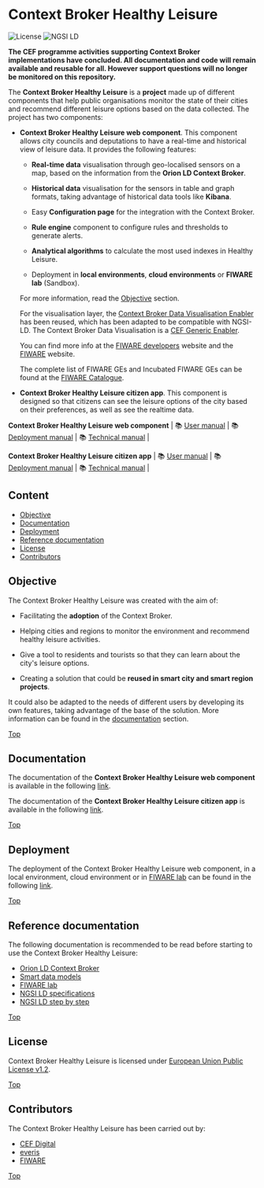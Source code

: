 # Context Broker Healthy Leisure

![License](https://img.shields.io/github/license/ConnectingEurope/Context-Broker-Data-Visualisation)
![NGSI LD](https://img.shields.io/badge/NGSI-LD-red.svg)

**The CEF programme activities supporting Context Broker implementations have concluded. All documentation and code will remain available and reusable for all. However support questions will no longer be monitored on this repository.**

The **Context Broker Healthy Leisure** is a **project** made up of different components that help public organisations monitor the state of their cities and recommend different leisure options based on the data collected. The project has two components:

- **Context Broker Healthy Leisure web component**. This component allows city councils and deputations to have a real-time and historical view of leisure data. It provides the following features:

    - **Real-time data** visualisation through geo-localised sensors on a map, based on the information from the **Orion LD Context Broker**.

    - **Historical data** visualisation for the sensors in table and graph formats, taking advantage of historical data tools like **Kibana**.

    - Easy **Configuration page** for the integration with the Context Broker.

    - **Rule engine** component to configure rules and thresholds to generate alerts.

    - **Analytical algorithms** to calculate the most used indexes in Healthy Leisure.

    - Deployment in **local environments**, **cloud environments** or **FIWARE lab** (Sandbox).

    For more information, read the [Objective](#objective) section.

    For the visualisation layer, the [Context Broker Data Visualisation Enabler](https://github.com/ConnectingEurope/Context-Broker-Data-Visualisation) has been reused, which has been adapted to be compatible with NGSI-LD. The Context Broker Data Visualisation is a [CEF Generic Enabler](https://ec.europa.eu/cefdigital/wiki/display/CEFDIGITAL/CEF+Enablers).

    You can find more info at the [FIWARE developers](https://developers.fiware.org/) website and the [FIWARE](https://fiware.org/) website.

    The complete list of FIWARE GEs and Incubated FIWARE GEs can be found at the [FIWARE Catalogue](https://www.fiware.org/developers/catalogue/).

- **Context Broker Healthy Leisure citizen app**. This component is designed so that citizens can see the leisure options of the city based on their preferences, as well as see the realtime data.

**Context Broker Healthy Leisure web component** 
| :books: [User manual](project/doc/user/index.md) | :books: [Deployment manual](project/doc/tutorials/index.md) | :books: [Technical manual](project/doc/technical/index.md) |

**Context Broker Healthy Leisure citizen app**
| :books: [User manual](citizen_app/doc/user/index.md) | :books: [Deployment manual](citizen_app/doc/tutorials/index.md) | :books: [Technical manual](citizen_app/doc/technical/index.md) |

## Content

- [Objective](#objective)
- [Documentation](#documentation)
- [Deployment](#deployment)
- [Reference documentation](#reference-documentation)
- [License](#license)
- [Contributors](#contributors)

## Objective

The Context Broker Healthy Leisure was created with the aim of:

- Facilitating the **adoption** of the Context Broker.

- Helping cities and regions to monitor the environment and recommend healthy leisure activities.

- Give a tool to residents and tourists so that they can learn about the city's leisure options.

- Creating a solution that could be **reused in smart city and smart region projects**.

It could also be adapted to the needs of different users by developing its own features, taking advantage of the base of the solution. More information can be found in the [documentation](#documentation) section.

[Top](#context-broker-healthy-leisure)

## Documentation

The documentation of the **Context Broker Healthy Leisure web component** is available in the following [link](project/doc/index.md).

The documentation of the **Context Broker Healthy Leisure citizen app** is available in the following [link](citizen_app/doc/index.md).

[Top](#context-broker-healthy-leisure)

## Deployment

The deployment of the Context Broker Healthy Leisure web component, in a local environment, cloud environment or in [FIWARE lab](https://www.fiware.org/developers/fiware-lab/) can be found in the following [link](project/doc/tutorials/index.md).

[Top](#context-broker-healthy-leisure)

## Reference documentation

The following documentation is recommended to be read before starting to use the Context Broker Healthy Leisure:

- [Orion LD Context Broker](https://github.com/FIWARE/context.Orion-LD)
- [Smart data models](https://smartdatamodels.org)
- [FIWARE lab](https://www.fiware.org/developers/fiware-lab/)
- [NGSI LD specifications](https://www.etsi.org/deliver/etsi_gs/CIM/001_099/009/01.04.01_60/gs_cim009v010401p.pdf)
- [NGSI LD step by step](https://ngsi-ld-tutorials.readthedocs.io/en/latest/)

[Top](#context-broker-healthy-leisure)

## License

Context Broker Healthy Leisure is licensed under [European Union Public License v1.2](LICENSE).

[Top](#context-broker-healthy-leisure)

## Contributors

The Context Broker Healthy Leisure has been carried out by:

- [CEF Digital](https://ec.europa.eu/cefdigital/wiki/display/CEFDIGITAL/CEF+Digital+Home)
- [everis](https://www.everis.com/)
- [FIWARE](https://www.fiware.org/)

[Top](#context-broker-healthy-leisure)
